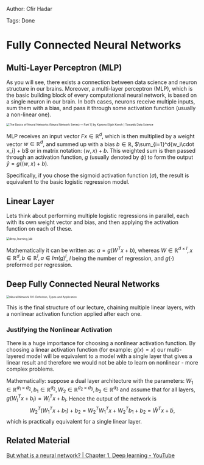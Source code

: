 Author: Cfir Hadar

Tags: Done

# Fully Connected Neural Networks

## Multi-Layer Perceptron (MLP)

As you will see, there exists a connection between data science and neuron structure in our brains. Moreover, a multi-layer perceptron (MLP), which is the basic building block of every computational neural network, is based on a single neuron in our brain. In both cases, neurons receive multiple inputs, sum them with a bias, and pass it through some activation function (usually a non-linear one).

<img src="https://miro.medium.com/v2/resize:fit:1358/1*qQPpdtR0r1APiEfTqN74aA.png" alt="The Basics of Neural Networks (Neural Network Series) — Part 1 | by Kiprono  Elijah Koech | Towards Data Science" style="zoom:50%;" />

MLP receives an input vector $Fx\in\mathbb{R}^d$, which is then multiplied by a weight vector  $w\in\mathbb{R}^d$, and summed up with a bias $b\in\mathbb{R}$, $\sum_{i=1}^d{w_i\cdot x_i} + b$ or in matrix notation: $\langle w, x \rangle + b$. This weighted sum is then passed through an activation function, $g$ (usually denoted by $\phi$) to form the output $\hat{y} = g(\langle w,x \rangle + b)$.

Specifically, if you chose the sigmoid activation function ($\sigma$), the result is equivalent to the basic logistic regression model.

## Linear Layer

Lets think about performing multiple logistic regressions in parallel, each with its own weight vector and bias, and then applying the activation function on each of these.

<img src="https://www.cs.rice.edu/~vo9/vislang/2017/notebooks/linear_layer.png" alt="deep_learning_lab" style="zoom:50%;" />

Mathematically it can be written as: $a = g\left(W^Tx + b \right)$, whereas $W\in\mathbb{R}^{d\times l}, x\in\mathbb{R}^d, b\in\mathbb{R}^l, a\in Im(g)^l$, $l$ being the number of regression, and $g(\cdot)$​​ preformed per regression.



## Deep Fully Connected Neural Networks

<img src="https://editor.analyticsvidhya.com/uploads/50492simple_neural_network_header.jpg" alt="Neural Network 101: Definition, Types and Application" style="zoom:50%;" />

This is the final structure of our lecture, chaining multiple linear layers, with a nonlinear activation function applied after each one.

### Justifying the Nonlinear Activation

There is a huge importance for choosing a nonlinear activation function. By choosing a linear activation function (for example: $g(x)=x$) our multi-layered model will be equivalent to a model with a single layer that gives a linear result and therefore we would not be able to  learn on nonlinear - more complex problems.

Mathematically: suppose a dual layer architecture with the parameters: $W_1\in\mathbb{R}^{d_1\times d_2}, b_1\in\mathbb{R}^{d_2}, W_2\in\mathbb{R}^{d_2\times d_3}, b_2\in\mathbb{R}^{d_3}$ and assume that for all layers, $g\left( W_l^Tx + b_l \right) = W_l^Tx + b_l$. Hence the output of the network is
$$W_2^T\left(W_1^Tx+b_1\right)+b_2=W_2^TW_1^Tx+W_2^Tb_1+b_2=\tilde{W}^Tx+\tilde{b},$$
 which is practically equivalent for a single linear layer.

## Related Material

[But what is a neural network? | Chapter 1, Deep learning - YouTube](https://www.youtube.com/watch?v=aircAruvnKk&ab_channel=3Blue1Brown)
